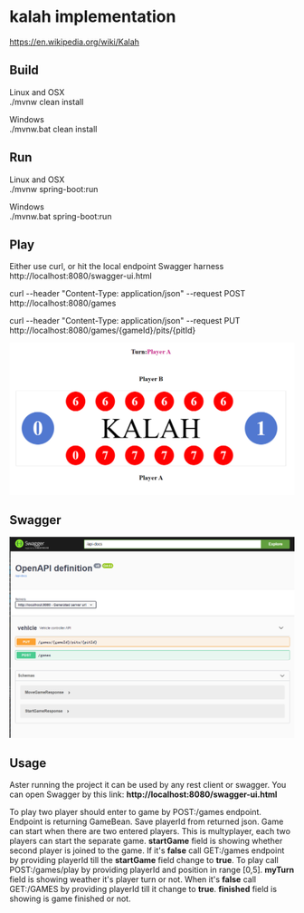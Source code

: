 
# kalah implementation

https://en.wikipedia.org/wiki/Kalah

## Build

Linux and OSX  
./mvnw clean install

Windows  
./mvnw.bat clean install     


## Run
Linux and OSX  
./mvnw  spring-boot:run

Windows  
./mvnw.bat spring-boot:run

## Play
Either use curl, or hit the local endpoint Swagger harness http://localhost:8080/swagger-ui.html

curl --header "Content-Type: application/json" --request POST http://localhost:8080/games

curl --header "Content-Type: application/json" --request PUT http://localhost:8080/games/{gameId}/pits/{pitId}

 
![image info](./screenshots/kalah-ui.png)


## Swagger

![image info](./screenshots/swagger.png)

 

## Usage
Aster running the project it can be used by any rest client or swagger.
You can open Swagger by this link: **http://localhost:8080/swagger-ui.html**

To play two player should enter to game by POST:/games endpoint. Endpoint is returning
GameBean. Save playerId from returned json. Game can start when there are two entered players.
This is multyplayer, each two players can start the separate game.
**startGame** field is showing whether second player is joined to the game.
If it's **false** call GET:/games endpoint by providing playerId till the **startGame** field change to **true**.
To play call POST:/games/play by providing playerId and position in range [0,5].
**myTurn** field is showing weather it's player turn or not. When it's **false** call GET:/GAMES by providing playerId
till it change to **true**. **finished** field is showing is game finished or not.